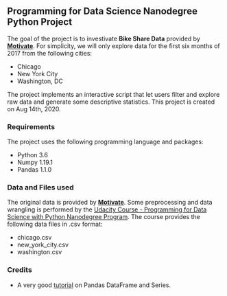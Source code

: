 ## Programming for Data Science Nanodegree Python Project
The goal of the project is to investivate **Bike Share Data** provided by **[Motivate](motivateco.com)**.
For simplicity, we will only explore data for the first six months of 2017 from the following cities:
- Chicago
- New York City
- Washington, DC

The project implements an interactive script that let users filter and explore raw data and generate some 
descriptive statistics. This project is created on Aug 14th, 2020.

### Requirements
The project uses the following programming language and packages:
- Python 3.6
- Numpy 1.19.1
- Pandas 1.1.0

### Data and Files used
The original data is provided by **[Motivate](motivateco.com)**. Some preprocessing and data wrangling is 
performed by the [Udacity Course - Programming for Data Science with Python Nanodegree Program](https://www.udacity.com/course/programming-for-data-science-nanodegree--nd104).
The course provides the following data files in .csv format:
- chicago.csv
- new_york_city.csv
- washington.csv

### Credits
- A very good [tutorial](https://medium.com/dunder-data/selecting-subsets-of-data-in-pandas-6fcd0170be9c) on Pandas DataFrame and Series.